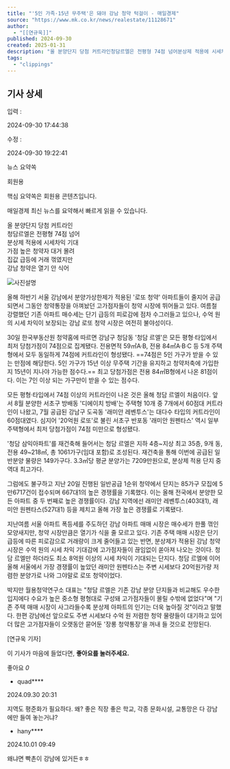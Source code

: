 ```yaml
---
title: "'5인 가족·15년 무주택'은 돼야 강남 청약 턱걸이 - 매일경제"
source: "https://www.mk.co.kr/news/realestate/11128671"
author:
  - "[[연규욱]]"
published: 2024-09-30
created: 2025-01-31
description: "올 분양단지 당첨 커트라인청담르엘은 전평형 74점 넘어분상제 적용에 시세차익 기대가점 높은 청약자 대거 몰려집값 급등에 거래 꺾였지만강남 청약은 열기 안 식어"
tags:
  - "clippings"
---
```

## 기사 상세

입력 : 

2024-09-30 17:44:38

수정 : 

2024-09-30 19:22:41

뉴스 요약쏙

회원용

핵심 요약쏙은 회원용 콘텐츠입니다.

매일경제 최신 뉴스를 요약해서 빠르게 읽을 수 있습니다.

올 분양단지 당첨 커트라인  
청담르엘은 전평형 74점 넘어  
분상제 적용에 시세차익 기대  
가점 높은 청약자 대거 몰려  
집값 급등에 거래 꺾였지만  
강남 청약은 열기 안 식어

![사진설명](https://pimg.mk.co.kr/news/cms/202410/01/20241001_01160102000001_L00.jpg)

올해 하반기 서울 강남에서 분양가상한제가 적용된 '로또 청약' 아파트들이 줄지어 공급되면서 그동안 청약통장을 아껴놨던 고가점자들이 청약 시장에 뛰어들고 있다. 여름철 강렬했던 기존 아파트 매수세는 단기 급등의 피로감에 점차 수그러들고 있으나, 수억 원의 시세 차익이 보장되는 강남 로또 청약 시장은 여전히 불야성이다.

30일 한국부동산원 청약홈에 따르면 강남구 청담동 '청담 르엘'은 모든 평형·타입에서 최저 당첨가점이 74점으로 집계됐다. 전용면적 59㎡A·B, 전용 84㎡A·B·C 등 5개 주택형에서 모두 동일하게 74점에 커트라인이 형성됐다. ==74점은 5인 가구가 받을 수 있는 만점에 해당한다. 5인 가구가 15년 이상 무주택 기간을 유지하고 청약저축에 가입한 지 15년이 지나야 가능한 점수다.== 최고 당첨가점은 전용 84㎡B형에서 나온 81점이다. 이는 7인 이상 되는 가구만이 받을 수 있는 점수다.

모든 평형·타입에서 74점 이상의 커트라인이 나온 것은 올해 청담 르엘이 처음이다. 앞서 8월 분양한 서초구 방배동 '디에이치 방배'는 주택형 10개 중 7개에서 60점대 커트라인이 나왔고, 7월 공급된 강남구 도곡동 '래미안 레벤투스'는 대다수 타입의 커트라인이 60점대였다. 심지어 '20억원 로또'로 불린 서초구 반포동 '래미안 원펜타스' 역시 일부 주택형에서 최저 당첨가점이 74점 미만으로 형성됐다.

'청담 삼익아파트'를 재건축해 들어서는 청담 르엘은 지하 4층~지상 최고 35층, 9개 동, 전용 49~218㎡, 총 1061가구(임대 포함)로 조성된다. 재건축을 통해 이번에 공급된 일반분양 물량은 149가구다. 3.3㎡당 평균 분양가는 7209만원으로, 분상제 적용 단지 중 역대 최고가다.

그럼에도 불구하고 지난 20일 진행된 일반공급 1순위 청약에서 단지는 85가구 모집에 5만6717건이 접수되며 667대1의 높은 경쟁률을 기록했다. 이는 올해 전국에서 분양한 모든 아파트 중 두 번째로 높은 경쟁률이다. 강남 지역에선 래미안 레벤투스(403대1), 래미안 원펜타스(527대1) 등을 제치고 올해 가장 높은 경쟁률로 기록됐다.

지난여름 서울 아파트 폭등세를 주도하던 강남 아파트 매매 시장은 매수세가 한풀 꺾인 모양새지만, 청약 시장만큼은 열기가 식을 줄 모르고 있다. 기존 주택 매매 시장은 단기 급등에 따른 피로감으로 거래량이 크게 줄어들고 있는 반면, 분상제가 적용된 강남 청약 시장은 수억 원의 시세 차익 기대감에 고가점자들이 끊임없이 쏟아져 나오는 것이다. 청담 르엘만 하더라도 최소 8억원 이상의 시세 차익이 기대되는 단지다. 청담 르엘에 이어 올해 서울에서 가장 경쟁률이 높았던 래미안 원펜타스는 주변 시세보다 20억원가량 저렴한 분양가로 나와 그야말로 로또 청약이었다.

박지만 월용청약연구소 대표는 "청담 르엘은 기존 강남 분양 단지들과 비교해도 우수한 입지에다 수요가 높은 중소형 평형대로 구성돼 고가점자들이 몰릴 수밖에 없었다"며 "기존 주택 매매 시장이 사그라들수록 분상제 아파트의 인기는 더욱 높아질 것"이라고 말했다. 한편 강남에선 앞으로도 주변 시세보다 수억 원 저렴한 청약 물량들이 대기하고 있어 더 많은 고가점자들이 오랫동안 묻어둔 '장롱 청약통장'을 꺼내 들 것으로 전망된다.

\[연규욱 기자\]

이 기사가 마음에 들었다면, **좋아요를 눌러주세요.**

좋아요 *0*

- quad\*\*\*\*

2024.09.30 20:31

지역도 평준화가 필요하다. 왜? 좋은 직장 좋은 학교, 각종 문화시설, 교통망은 다 강남에만 들여 놓는거냐?
- hany\*\*\*\*

2024.10.01 09:49

왜냐면 빡촌이 강남에 있거든ㅎㅎ